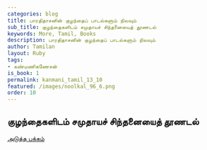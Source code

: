 ```yaml
---
categories: blog
title: பாரதிதாசனின் குழந்தைப் பாடல்களும் நிலவும்
sub_title: குழந்தைகளிடம் சமுதாயச் சிந்தனையைத் தூணடல்
keywords: More, Tamil, Books
description: பாரதிதாசனின் குழந்தைப் பாடல்களும் நிலவும்
author: Tamilan
layout: Ruby
tags:
- கண்மணிகணேசன்
is_book: 1
permalink: kanmani_tamil_13_10
featured: /images/noolkal_96_6.png
order: 10
---
```



## குழந்தைகளிடம் சமுதாயச் சிந்தனையைத் தூணடல்

[அடுத்த பக்கம்](kanmani_tamil_13_11)